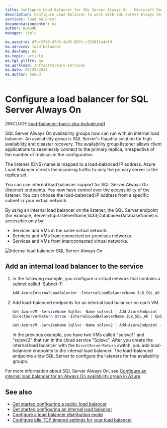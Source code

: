```yaml
---
title: Configure Load Balancer for SQL Server Always On | Microsoft Docs
description: Configure Load Balancer to work with SQL Server Always On, and learn how to use PowerShell to create a load balancer for the SQL Server implementation
services: load-balancer
documentationcenter: na
author: KumudD
manager: timlt

ms.assetid: d7bc3790-47d3-4e95-887c-c533011e4afd
ms.service: load-balancer
ms.devlang: na
ms.topic: article
ms.tgt_pltfrm: na
ms.workload: infrastructure-services
ms.date: 09/25/2017
ms.author: kumud
---
```


# Configure a load balancer for SQL Server Always On

[!INCLUDE [load-balancer-basic-sku-include.md](../../includes/load-balancer-basic-sku-include.md)]

SQL Server Always On availability groups now can run with an internal load balancer. An availability group is SQL Server's flagship solution for high availability and disaster recovery. The availability group listener allows client applications to seamlessly connect to the primary replica, irrespective of the number of replicas in the configuration.

The listener (DNS) name is mapped to a load-balanced IP address. Azure Load Balancer directs the incoming traffic to only the primary server in the replica set.

You can use internal load balancer support for SQL Server Always On (listener) endpoints. You now have control over the accessibility of the listener. You can choose the load-balanced IP address from a specific subnet in your virtual network.

By using an internal load balancer on the listener, the SQL Server endpoint (for example, Server=tcp:ListenerName,1433;Database=DatabaseName) is accessible only by:

* Services and VMs in the same virtual network.
* Services and VMs from connected on-premises networks.
* Services and VMs from interconnected virtual networks.

![Internal load balancer SQL Server Always On](./media/load-balancer-configure-sqlao/sqlao1.png)

## Add an internal load balancer to the service

1. In the following example, you configure a virtual network that contains a subnet called 'Subnet-1':

    ```powershell
    Add-AzureInternalLoadBalancer -InternalLoadBalancerName ILB_SQL_AO -SubnetName Subnet-1 -ServiceName SqlSvc
    ```
2. Add load-balanced endpoints for an internal load balancer on each VM.

    ```powershell
    Get-AzureVM -ServiceName SqlSvc -Name sqlsvc1 | Add-AzureEndpoint -Name "LisEUep" -LBSetName "ILBSet1" -Protocol tcp -LocalPort 1433 -PublicPort 1433 -ProbePort 59999 -ProbeProtocol tcp -ProbeIntervalInSeconds 10 -
    DirectServerReturn $true -InternalLoadBalancerName ILB_SQL_AO | Update-AzureVM

    Get-AzureVM -ServiceName SqlSvc -Name sqlsvc2 | Add-AzureEndpoint -Name "LisEUep" -LBSetName "ILBSet1" -Protocol tcp -LocalPort 1433 -PublicPort 1433 -ProbePort 59999 -ProbeProtocol tcp -ProbeIntervalInSeconds 10 -DirectServerReturn $true -InternalLoadBalancerName ILB_SQL_AO | Update-AzureVM
    ```

    In the previous example, you have two VMs called "sqlsvc1" and "sqlsvc2" that run in the cloud service "Sqlsvc". After you create the internal load balancer with the `DirectServerReturn` switch, you add load-balanced endpoints to the internal load balancer. The load-balanced endpoints allow SQL Server to configure the listeners for the availability groups.

For more information about SQL Server Always On, see [Configure an internal load balancer for an Always On availability group in Azure](../virtual-machines/windows/sql/virtual-machines-windows-portal-sql-alwayson-int-listener.md).

## See also
* [Get started configuring a public load balancer](load-balancer-get-started-internet-arm-ps.md)
* [Get started configuring an internal load balancer](load-balancer-get-started-ilb-arm-ps.md)
* [Configure a load balancer distribution mode](load-balancer-distribution-mode.md)
* [Configure idle TCP timeout settings for your load balancer](load-balancer-tcp-idle-timeout.md)

